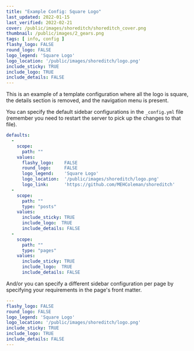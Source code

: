 ```yaml
---
title: "Example Config: Square Logo"
last_updated: 2022-01-15
last_verified: 2022-02-21
cover: /public/images/shoreditch/shoreditch_cover.png
thumbnail: /public/images/2_gears.png
tags: [ info, config ]
flashy_logo: FALSE
round_logo: FALSE
logo_legend: 'Square Logo'
logo_location: '/public/images/shoreditch/logo.png'
include_sticky: TRUE
include_logo: TRUE
include_details: FALSE
---
```


This is an example of a template configuration where all the logo is square, the
details section is removed, and the navigation menu is present.

You can specify the default sidebar configurations in the `_config.yml` file
(remember you need to restart the server to pick up the changes to that file).

~~~ yaml
defaults:
  -
    scope:
      path: ""
    values:
      flashy_logo:    FALSE
      round_logo:     FALSE
      logo_legend:    'Square Logo'
      logo_location:  '/public/images/shoreditch/logo.png'
      logo_link:      'https://github.com/MEHColeman/shoreditch'
  -
    scope:
      path: ""
      type: "posts"
    values:
      include_sticky: TRUE
      include_logo:  TRUE
      include_details: FALSE
  -
    scope:
      path: ""
      type: "pages"
    values:
      include_sticky: TRUE
      include_logo:  TRUE
      include_details: FALSE
~~~

And/or you can specify a different sidebar configuration per page by specifying
your requirements in the page's front matter.

~~~ yaml
---
flashy_logo: FALSE
round_logo: FALSE
logo_legend: 'Square Logo'
logo_location: '/public/images/shoreditch/logo.png'
include_sticky: TRUE
include_logo: TRUE
include_details: FALSE
---
~~~

